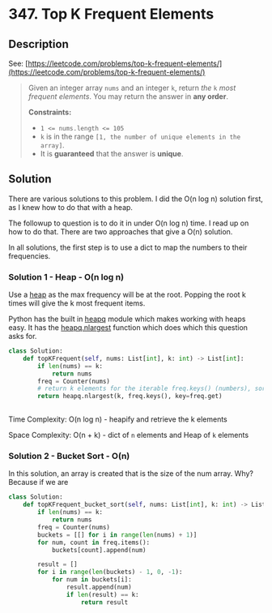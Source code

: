 # 347. Top K Frequent Elements

## Description

See: [https://leetcode.com/problems/top-k-frequent-elements/](https://leetcode.com/problems/top-k-frequent-elements/)

> Given an integer array `nums` and an integer `k`, return _the_ `k` _most frequent elements_. You may return the answer in **any order**.
>
> **Constraints:**
>
> * `1 <= nums.length <= 105`
> * `k` is in the range `[1, the number of unique elements in the array]`.
> * It is **guaranteed** that the answer is **unique**.

## Solution

There are various solutions to this problem. I did the O(n log n) solution first, as I knew how to do that with a heap.

The followup to question is to do it in under O(n log n) time. I read up on how to do that. There are two approaches that give a O(n) solution.

In all solutions, the first step is to use a dict to map the numbers to their frequencies.

### Solution 1 - Heap - O(n log n)

Use a [heap](../../data-structures/binary-heap.md) as the max frequency will be at the root. Popping the root k times will give the k most frequent items.

Python has the built in [heapq](https://docs.python.org/3/library/heapq.html) module which makes working with heaps easy. It has the [heapq.nlargest](https://docs.python.org/3/library/heapq.html#heapq.nlargest) function which does which this question asks for.

```python
class Solution:
    def topKFrequent(self, nums: List[int], k: int) -> List[int]:
        if len(nums) == k:
            return nums
        freq = Counter(nums)
        # return k elements for the iterable freq.keys() (numbers), sort by freq values (which is the frequency of each number)
        return heapq.nlargest(k, freq.keys(), key=freq.get)
        
```

Time Complexity: O(n log n) - heapify and retrieve the k elements

Space Complexity: O(n + k) - dict of `n` elements and Heap of `k` elements

### Solution 2 - Bucket Sort - O(n)

In this solution, an array is created that is the size of the num array. Why? Because if we are&#x20;

```python
class Solution:
    def topKFrequent_bucket_sort(self, nums: List[int], k: int) -> List[int]:
        if len(nums) == k:
            return nums
        freq = Counter(nums)
        buckets = [[] for i in range(len(nums) + 1)]
        for num, count in freq.items():
            buckets[count].append(num)

        result = []
        for i in range(len(buckets) - 1, 0, -1):
            for num in buckets[i]:
                result.append(num)
                if len(result) == k:
                    return result

```
